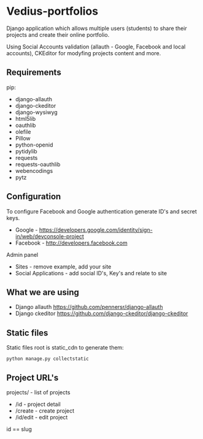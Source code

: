 # Vedius-portfolios
Django application which allows multiple users (students) to share their projects and create their online portfolio.

Using Social Accounts validation (allauth - Google, Facebook and local accounts), CKEditor for modyfing projects content and more.


## Requirements

pip:

* django-allauth
* django-ckeditor
* django-wysiwyg
* html5lib
* oauthlib
* olefile
* Pillow
* python-openid
* pytidylib
* requests
* requests-oauthlib
* webencodings
* pytz

## Configuration


To configure Facebook and Google authentication generate ID's and secret keys.

* Google - <https://developers.google.com/identity/sign-in/web/devconsole-project>
* Facebook - <http://developers.facebook.com>


Admin panel

* Sites - remove example, add your site
* Social Applications - add social ID's, Key's and relate to site


## What we are using

* Django allauth <https://github.com/pennersr/django-allauth>
* Django ckeditor <https://github.com/django-ckeditor/django-ckeditor>

## Static files

Static files root is static_cdn to generate them:

` python manage.py collectstatic `


## Project URL's

projects/ - list of projects

 * /id - project detail
 * /create - create project
 * /id/edit - edit project

 id == slug